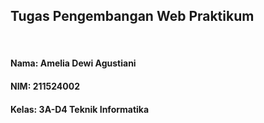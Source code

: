 <h2>Tugas Pengembangan Web Praktikum</h2><br/>
<h4>Nama: Amelia Dewi Agustiani</h4>
<h4>NIM: 211524002</h4>
<h4>Kelas: 3A-D4 Teknik Informatika</h4>
